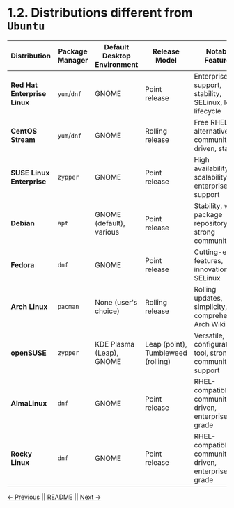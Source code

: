 # 1.2. Distributions different from `Ubuntu`

| Distribution                 | Package Manager | Default Desktop Environment | Release Model                      | Notable Features                                             |
| ---------------------------- | --------------- | --------------------------- | ---------------------------------- | ------------------------------------------------------------ |
| **Red Hat Enterprise Linux** | `yum`/`dnf`     | GNOME                       | Point release                      | Enterprise support, stability, SELinux, long lifecycle       |
| **CentOS Stream**            | `yum`/`dnf`     | GNOME                       | Rolling release                    | Free RHEL alternative, community-driven, stable              |
| **SUSE Linux Enterprise**    | `zypper`        | GNOME                       | Point release                      | High availability, scalability, enterprise support           |
| **Debian**                   | `apt`           | GNOME (default), various    | Point release                      | Stability, wide package repository, strong community         |
| **Fedora**                   | `dnf`           | GNOME                       | Point release                      | Cutting-edge features, innovation, SELinux                   |
| **Arch Linux**               | `pacman`        | None (user's choice)        | Rolling release                    | Rolling updates, simplicity, comprehensive Arch Wiki         |
| **openSUSE**                 | `zypper`        | KDE Plasma (Leap), GNOME    | Leap (point), Tumbleweed (rolling) | Versatile, YaST configuration tool, strong community support |
| **AlmaLinux**                | `dnf`           | GNOME                       | Point release                      | RHEL-compatible, community-driven, enterprise-grade          |
| **Rocky Linux**              | `dnf`           | GNOME                       | Point release                      | RHEL-compatible, community-driven, enterprise-grade          |

[← Previous](./1.1-Overview-of-Linux.md) || [README](../README.md) || [Next →](../02-Basic-Linux-Commands/2.1-File-System-Navigation.md)
